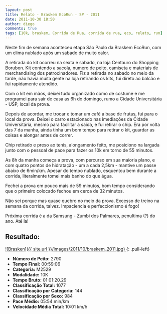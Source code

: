 ```yaml
---
layout: post
title: Relato - Braskem EcoRun - SP - 2011
date: 2011-10-30 18:50
author: diego
comments: true
tags: [10k, braskem, Corrida de Rua, corrida de rua, eco, relato, run]
---
```

Neste fim de semana aconteceu etapa São Paulo da Braskem EcoRun, com um clima nublado após um sabado de muito calor.

A retirada do kit ocorreu na sexta e sabado, na loja Centauro do Shopping Borubon. Kit contendo a sacola, numero de peito, camiseta e materiais de merchandising dos patrocinadores. Fiz a retirada no sabado no meio da tarde, não havia muita gente na loja retirando os kits, fui direto ao balcão e fui rapidamente atendido.

Com o kit em mãos, deixei tudo organizado como de costume e me programei para sair de casa as 6h do domingo, rumo a Cidade Universitária - USP, local da prova.

Depois de acordar, me trocar e tomar um café a base de frutas, fui para o local da prova. Deixei o carro estacionado nas imediações da Cidade Universitária, mesmo para facilitar a saida, e fui retirar o chip. Era por volta das 7 da manha, ainda tinha um bom tempo para retirar o kit, guardar as coisas e alongar antes de correr.

Chip retirado e preso ao tenis, alongamento feito, me posiciono na largada junto com o pessoal de pace para fazer os 10k em torno de 55 minutos.

As 8h da manha começa a prova, com percurso em sua maioria plano, e com quatro pontos de hidratação - um a cada 2,5km - mantive um passe abaixo de 6min/km. Apesar do tempo nublado, esquentou bem durante a corrida, literalmente tomei mais banho do que água.

Fechei a prova em pouco mais de 59 minutos, bom tempo considerando que o primeiro colocado fechou em cerca de 32 minutos.

Não sei porque mas quase quebro no meio da prova. Excesso de treino na semana da corrida, talvez. Impaciencia e perfeccionismo é fogo!

Próxima corrida é a da Samsung - Zumbi dos Palmares, penultima (?) do ano. Até la!

## Resultado:

<a href="/images/2011/10/braskem_2011_big.jpg">
![Brasken]({{ site.url }}/images/2011/10/braskem_2011.jpg)
</a>
{: .pull-left}

* **Número de Peito:** 2790
* **Tempo Final:** 00:59:06
* **Categoria:** M2529
* **Modalidade:** 10K
* **Tempo Bruto:** 01:01:20.29
* **Classificação Total:** 1077
* **Classificação por Categoria:** 144
* **Classificação por Sexo:** 984
* **Pace Médio:** 05:54 min/km
* **Velocidade Média Total:** 10:01 km/h




